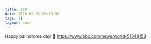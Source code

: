 ```yaml
---
title: 390
date: 2020-02-02 20:19:55
tags: []
layout: post
---
```


Happy palindrome day! 🎉
<https://www.bbc.com/news/world-51349158>
